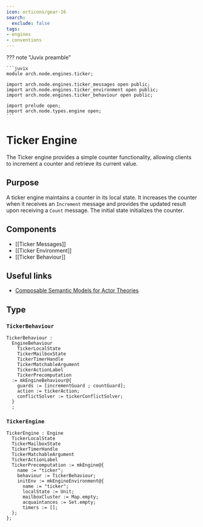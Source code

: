 ```yaml
---
icon: octicons/gear-16
search:
  exclude: false
tags:
- engines
- conventions
---
```


??? note "Juvix preamble"

    ```juvix
    module arch.node.engines.ticker;

    import arch.node.engines.ticker_messages open public;
    import arch.node.engines.ticker_environment open public;
    import arch.node.engines.ticker_behaviour open public;

    import prelude open;
    import arch.node.types.engine open;
    ```

# Ticker Engine

The Ticker engine provides a simple counter functionality, allowing
clients to increment a counter and retrieve its current value.

## Purpose

A ticker engine maintains a counter in its local state. It increases the counter
when it receives an `Increment` message and provides the updated result upon
receiving a `Count` message. The initial state initializes the counter.

## Components

- [[Ticker Messages]]
- [[Ticker Environment]]
- [[Ticker Behaviour]]

## Useful links

- [Composable Semantic Models for Actor Theories](https://citeseerx.ist.psu.edu/document?repid=rep1&type=pdf&doi=18475015c7c46d38292833ddda32dc88b5655160)

## Type

### `TickerBehaviour`

<!-- --8<-- [start:TickerBehaviour] -->
```juvix
TickerBehaviour :
  EngineBehaviour
    TickerLocalState
    TickerMailboxState
    TickerTimerHandle
    TickerMatchableArgument
    TickerActionLabel
    TickerPrecomputation
  := mkEngineBehaviour@{
    guards := [incrementGuard ; countGuard];
    action := tickerAction;
    conflictSolver := tickerConflictSolver;
  }
  ;
```
<!-- --8<-- [end:TickerBehaviour] -->

### `TickerEngine`

<!-- --8<-- [start:TickerEngine] -->
```TODO juvix
TickerEngine : Engine
  TickerLocalState
  TickerMailboxState
  TickerTimerHandle
  TickerMatchableArgument
  TickerActionLabel
  TickerPrecomputation := mkEngine@{
    name := "ticker";
    behaviour := TickerBehaviour;
    initEnv := mkEngineEnvironment@{
      name := "ticker";
      localState := Unit;
      mailboxCluster := Map.empty;
      acquaintances := Set.empty;
      timers := [];
  };
};
```
<!-- --8<-- [end:TickerEngine] -->
